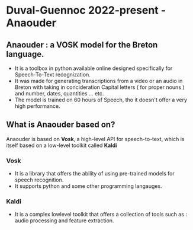 # Duval-Guennoc 2022-present - Anaouder
## Anaouder : a VOSK model for the Breton language.
* It is a toolbox in python available online designed specifically
for Speech-To-Text recognization.
* It was made for generating transcriptions from a video or an audio in Breton
with taking in concideration Capital letters ( for proper nouns )
and number, dates, quantities ... etc.
* The model is trained on 60 hours of Speech, tho it doesn't offer
a very high performance.
## What is Anaouder based on?
Anaouder is based on **Vosk**, a high-level API for speech-to-text, which is itself based on a low-level toolkit called **Kaldi**
### Vosk
* It is a library that offers the ability of using pre-trained models for speech recognition.
* It supports python and some other programming langauges.
### Kaldi
* It is a complex lowlevel toolkit that offers a collection of tools such as : audio processing and feature extraction.
